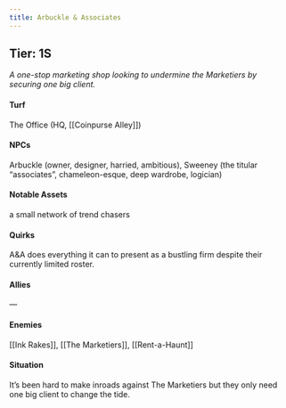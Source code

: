 ```yaml
---
title: Arbuckle & Associates
---
```


## Tier: 1S
*A one-stop marketing shop looking to undermine the Marketiers by securing one big client.* 

#### **Turf**
The Office (HQ, [[Coinpurse Alley]])

#### **NPCs**
Arbuckle (owner, designer, harried, ambitious), Sweeney (the titular “associates”, chameleon-esque, deep wardrobe, logician)

#### **Notable Assets**
a small network of trend chasers

#### **Quirks**
A&A does everything it can to present as a bustling firm despite their currently limited roster.

#### **Allies**
—

#### **Enemies**
[[Ink Rakes]], [[The Marketiers]], [[Rent-a-Haunt]]

#### **Situation**
It’s been hard to make inroads against The Marketiers but they only need one big client to change the tide.